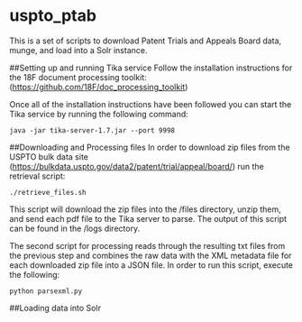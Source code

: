 # uspto_ptab
This is a set of scripts to download Patent Trials and Appeals Board data, munge, and load into a Solr instance.

##Setting up and running Tika service
Follow the installation instructions for the 18F document processing toolkit: (https://github.com/18F/doc_processing_toolkit) 

Once all of the installation instructions have been followed you can start the Tika service by running the following command:
```
java -jar tika-server-1.7.jar --port 9998
```

##Downloading and Processing files
In order to download zip files from the USPTO bulk data site (https://bulkdata.uspto.gov/data2/patent/trial/appeal/board/)
run the retrieval script:
```
./retrieve_files.sh
```

This script will download the zip files into the /files directory, unzip them, and send each pdf file to the Tika server to parse.
  The output of this script can be found in the /logs directory.

The second script for processing reads through the resulting txt files from the previous step and combines the raw data with the XML metadata file for each
downloaded zip file into a JSON file.  In order to run this script, execute the
following:
```
python parsexml.py
```

##Loading data into Solr
